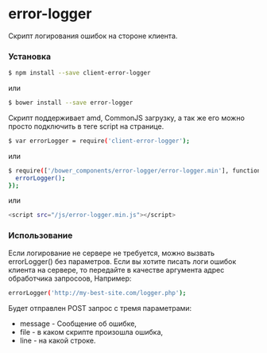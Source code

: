 # error-logger

Скрипт логирования ошибок на стороне клиента.

### Установка

```sh
$ npm install --save client-error-logger
```
или

```sh
$ bower install --save error-logger
```

Скрипт поддерживает amd, CommonJS загрузку, а так же его можно просто подключить в теге script на странице.

```sh
$ var errorLogger = require('client-error-logger');
```
или

```sh
$ require(['/bower_components/error-logger/error-logger.min'], function (errorLogger) {
  errorLogger();
});
```

или

```sh
<script src="/js/error-logger.min.js"></script>
```

### Использование

Если логирование не сервере не требуется, можно вызвать errorLogger() без параметров.
Если вы хотите писать логи ошибок клиента на сервере, то  передайте в качестве аргумента адрес обработчика запросоов,
Например:

 ```sh
 errorLogger('http://my-best-site.com/logger.php');
 ```

Будет отправлен POST запроc с тремя параметрами:
 * message - Сообщение об ошибке,
 * file - в каком скрипте произошла ошибка,
 * line - на какой строке.
